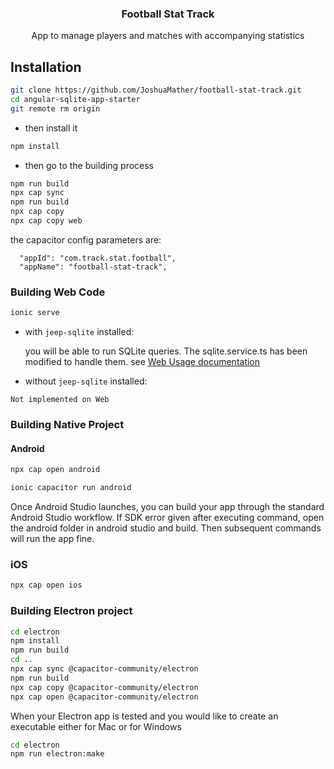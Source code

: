 <h3 align="center">Football Stat Track</h3>
<p align="center">App to manage players and matches with accompanying statistics</p>

## Installation

```bash
git clone https://github.com/JoshuaMather/football-stat-track.git
cd angular-sqlite-app-starter
git remote rm origin
```

 - then install it

```bash
npm install
```

 - then go to the building process

```bash
npm run build
npx cap sync
npm run build
npx cap copy
npx cap copy web
```

the capacitor config parameters are:

```
  "appId": "com.track.stat.football",
  "appName": "football-stat-track",
```

### Building Web Code

```bash
ionic serve
```
- with `jeep-sqlite` installed:
  
  you will be able to run SQLite queries. The sqlite.service.ts has been modified to handle them.
  see [Web Usage documentation](https://github.com/capacitor-community/sqlite/blob/web/docs/Web_Usage.md) 

- without `jeep-sqlite` installed:

```
Not implemented on Web
```


### Building Native Project


#### Android

```bash
npx cap open android

ionic capacitor run android
```
Once Android Studio launches, you can build your app through the standard Android Studio workflow.
If SDK error given after executing command, open the android folder in android studio and build. Then subsequent commands will run the app fine.

### iOS

```bash
npx cap open ios
```

### Building Electron project

```bash
cd electron
npm install
npm run build
cd ..
npx cap sync @capacitor-community/electron
npm run build
npx cap copy @capacitor-community/electron
npx cap open @capacitor-community/electron
```

When your Electron app is tested and you would like to create an executable
either for Mac or for Windows

```bash
cd electron
npm run electron:make
``` 